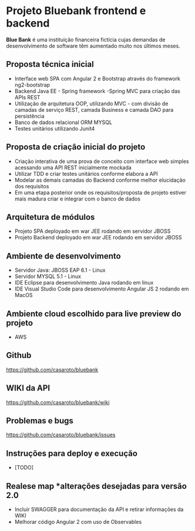# Projeto Bluebank frontend e backend 


**Blue Bank** é uma instituição financeira fictícia cujas demandas de desenvolvimento de software têm aumentado muito nos últimos meses. 

## Proposta técnica inicial
- Interface web SPA com Angular 2 e Bootstrap através do framework ng2-bootstrap 
- Backend Java EE - Spring framework -Spring MVC para criação das APIs REST
- Utilização de arquitetura OOP, utilizando MVC - com divisão de camadas de serviço REST, camada Business e camada DAO para persistência 
- Banco de dados relacional ORM MYSQL 
- Testes unitários utilizando Junit4

## Proposta de criação inicial do projeto
- Criação interativa de uma prova de conceito com interface web simples acessando uma API REST inicialmente mockada 
- Utilizar TDD e criar testes unitários conforme elabora a API
- Modelar as demais camadas do Backend conforme melhor elucidação dos requisitos
- Em uma etapa posterior onde os requisitos/proposta de projeto estiver mais madura criar e integrar com o banco de dados

## Arquitetura de módulos
- Projeto SPA deployado em war JEE rodando em servidor JBOSS
- Projeto Backend deployado em war JEE rodando em servidor JBOSS

## Ambiente de desenvolvimento
- Servidor Java: JBOSS EAP 6.1 - Linux
- Servidor MYSQL 5.1 - Linux
- IDE Eclipse para desenvolvimento Java rodando em linux
- IDE Visual Studio Code para desenvolvimento Angular JS 2 rodando em MacOS

## Ambiente cloud escolhido para live preview do projeto
- AWS

## Github
https://github.com/casaroto/bluebank

## WIKI da API
https://github.com/casaroto/bluebank/wiki

## Problemas e bugs
https://github.com/casaroto/bluebank/issues

## Instruções para deploy e execução
- [TODO]

## Realese map *alterações desejadas para versão 2.0
- Incluir SWAGGER para documentação da API e retirar informações da WIKI
- Melhorar código Angular 2 com uso de Observables 
